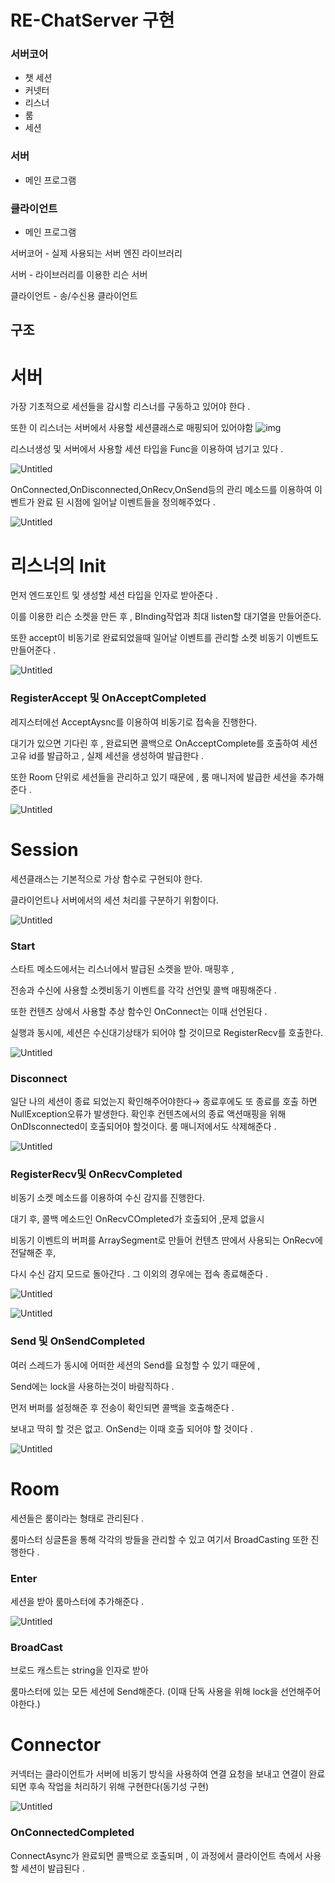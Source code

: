 # RE-ChatServer 구현

### 서버코어

- 챗 세션
- 커넷터
- 리스너
- 룸
- 세션

### 서버

- 메인 프로그램

### 클라이언트

- 메인 프로그램

서버코어 - 실제 사용되는 서버 엔진 라이브러리 

서버 - 라이브러리를 이용한 리슨 서버 

클라이언트 - 송/수신용 클라이언트 

## 구조

# 서버

가장 기초적으로 세션들을 감시할 리스너를 구동하고 있어야 한다 .

또한 이 리스너는 서버에서 사용할 세션클래스로 매핑되어 있어야함 
![img](https://prod-files-secure.s3.us-west-2.amazonaws.com/d74a27e5-3e7c-426b-98d8-29ac71898b73/0e39d2e1-fbd8-4eba-9792-60dd170987b9/Untitled.png)

리스너생성 및 서버에서 사용할 세션 타입을 Func을 이용하여 넘기고 있다 .

![Untitled](https://prod-files-secure.s3.us-west-2.amazonaws.com/d74a27e5-3e7c-426b-98d8-29ac71898b73/2cfbe206-4e16-42f3-8c22-726dffba0557/Untitled.png)

OnConnected,OnDisconnected,OnRecv,OnSend등의 관리 메소드를 이용하여 이벤트가 완료 된 시점에 일어날 이벤트들을 정의해주었다 .

![Untitled](https://prod-files-secure.s3.us-west-2.amazonaws.com/d74a27e5-3e7c-426b-98d8-29ac71898b73/adbdf513-31ec-49cb-a8ec-a334cd477044/Untitled.png)

# 리스너의 Init

먼저 엔드포인트 및 생성할 세션 타입을 인자로 받아준다 .

이를 이용한 리슨 소켓을 만든 후 , BInding작업과 최대 listen할 대기열을 만들어준다.

또한 accept이 비동기로 완료되었을때 일어날 이벤트를 관리할 소켓 비동기 이벤트도 만들어준다 .

 

![Untitled](https://prod-files-secure.s3.us-west-2.amazonaws.com/d74a27e5-3e7c-426b-98d8-29ac71898b73/215af342-3752-48c5-818a-bb2ed0296762/Untitled.png)

### RegisterAccept 및 OnAcceptCompleted

레지스터에선 AcceptAysnc를 이용하여 비동기로 접속을 진행한다. 

대기가 있으면 기다린 후 , 완료되면 콜백으로 OnAcceptComplete를 호출하여 
세션 고유 id를 발급하고 , 실제 세션을 생성하여 발급한다 .

또한 Room 단위로 세션들을 관리하고 있기 때문에 , 룸 매니저에 발급한 세션을 추가해준다 .

![Untitled](https://prod-files-secure.s3.us-west-2.amazonaws.com/d74a27e5-3e7c-426b-98d8-29ac71898b73/31f90746-1ff0-40e9-baa6-006bec0f5918/Untitled.png)

# Session

세션클래스는 기본적으로 가상 함수로 구현되야 한다.

클라이언트나 서버에서의 세션 처리를 구분하기 위함이다.

![Untitled](https://prod-files-secure.s3.us-west-2.amazonaws.com/d74a27e5-3e7c-426b-98d8-29ac71898b73/2c0bd1dc-00a1-45d4-88b8-f407476fb5cc/Untitled.png)

### Start

스타트 메소드에서는 리스너에서 발급된 소켓을 받아. 매핑후 , 

전송과 수신에 사용할 소켓비동기 이벤트를 각각 선언및 콜백 매핑해준다 .

또한 컨텐츠 상에서 사용할 추상 함수인 OnConnect는 이때 선언된다 .

실행과 동시에, 세션은 수신대기상태가 되어야 할 것이므로 RegisterRecv를 호출한다. 

![Untitled](https://prod-files-secure.s3.us-west-2.amazonaws.com/d74a27e5-3e7c-426b-98d8-29ac71898b73/6d582569-68d0-4c7c-911b-78811093e20c/Untitled.png)

### Disconnect

일단 나의 세션이 종료 되었는지 확인해주어야한다→ 종료후에도 또 종료를 호출 하면 
NullException오류가 발생한다. 확인후 컨텐츠에서의 종료 액션매핑을 위해 OnDIsconnected이 호출되어야 할것이다. 룸 매니저에서도 삭제해준다 .

![Untitled](https://prod-files-secure.s3.us-west-2.amazonaws.com/d74a27e5-3e7c-426b-98d8-29ac71898b73/391cec8c-11af-45c3-b603-497c066e5d2e/Untitled.png)

### RegisterRecv및 OnRecvCompleted

비동기 소켓 메소드를 이용하여 수신 감지를 진행한다. 

대기 후, 콜백 메소드인 OnRecvCOmpleted가 호출되어 ,문제 없을시 

비동기 이벤트의 버퍼를 ArraySegment로 만들어 컨텐츠 딴에서 사용되는 OnRecv에 전달해준 후, 

다시 수신 감지 모드로 돌아간다 . 그 이외의 경우에는 접속 종료해준다 .

![Untitled](https://prod-files-secure.s3.us-west-2.amazonaws.com/d74a27e5-3e7c-426b-98d8-29ac71898b73/dc6a778d-da63-4a3f-9fee-2e1ced27faf6/Untitled.png)

![Untitled](https://prod-files-secure.s3.us-west-2.amazonaws.com/d74a27e5-3e7c-426b-98d8-29ac71898b73/fa0b7272-44d5-4070-94ce-1bed908eea3d/Untitled.png)

### Send 및 OnSendCompleted

여러 스레드가 동시에 어떠한 세션의 Send를 요청할 수 있기 때문에 , 

Send에는 lock을 사용하는것이 바람직하다 .

먼저 버퍼를 설정해준 후 전송이 확인되면 콜백을 호출해준다 .

보내고 딱히 할 것은 없고. OnSend는 이때 호출 되어야 할 것이다 .

![Untitled](https://prod-files-secure.s3.us-west-2.amazonaws.com/d74a27e5-3e7c-426b-98d8-29ac71898b73/b8082788-a30d-4b56-be06-4152df23a6c7/Untitled.png)

# Room

세션들은 룸이라는 형태로 관리된다 .

룸마스터 싱글톤을 통해 각각의 방들을 관리할 수 있고 여기서 BroadCasting 또한 진행한다 .

### Enter

세션을 받아 룸마스터에 추가해준다 .

![Untitled](https://prod-files-secure.s3.us-west-2.amazonaws.com/d74a27e5-3e7c-426b-98d8-29ac71898b73/93efe70d-ba67-420b-83d9-7822e5174224/Untitled.png)

### BroadCast

브로드 캐스트는 string을 인자로 받아 

룸마스터에 있는 모든 세션에 Send해준다. (이때 단독 사용을 위해 lock을 선언해주어야한다.)

# Connector

커넥터는 클라이언트가 서버에 비동기 방식을 사용하여 연결 요청을 보내고 연결이 완료되면 후속 작업을 처리하기 위해 구현한다(동기성 구현)

![Untitled](https://prod-files-secure.s3.us-west-2.amazonaws.com/d74a27e5-3e7c-426b-98d8-29ac71898b73/5db9c5da-c865-4003-bd15-0610f67ed599/Untitled.png)

### OnConnectedCompleted

ConnectAsync가 완료되면 콜백으로 호출되며 , 이 과정에서 클라이언트 측에서 사용할 세션이 발급된다 .

